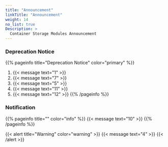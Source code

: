 ```yaml
---
title: "Announcement"
linkTitle: "Announcement"
weight: 14 
no_list: true 
Description: >
  Container Storage Modules Announcement
---
```

### Deprecation Notice
{{% pageinfo title="Deprecation Notice" color="primary" %}}
1. <span><span/>{{< message text="1" >}}
2. <span><span/>{{< message text="7" >}}
3. <span><span/>{{< message text="5" >}}
4. <span><span/>{{< message text="11" >}}
5. <span><span/>{{< message text="12" >}}
{{% /pageinfo %}}

### Notification
{{% pageinfo title="" color="info" %}}
<span><span/>{{< message text="10" >}}
{{% /pageinfo %}}

{{< alert title="Warning" color="warning" >}}
<span><span/>{{< message text="4" >}}
{{< /alert >}}